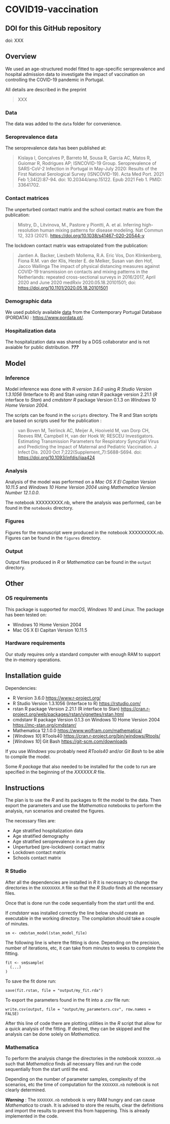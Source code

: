 # COVID19-vaccination

## DOI for this GitHub repository
doi: XXX

## Overview

We used an age-structured model fitted to age-specific seroprevalence and hospital admission data to investigate the impact of vaccination on controlling the COVID-19 pandemic in Portugal.

All details are described in the preprint

> XXX

### Data 

The data was added to the ``` data ``` folder for convenience.

### Seroprevalence data

The seroprevalence data has been published at:

> Kislaya I, Gonçalves P, Barreto M, Sousa R, Garcia AC, Matos R, Guiomar R, Rodrigues AP; ISNCOVID-19 Group. Seroprevalence of SARS-CoV-2 Infection in Portugal in May-July 2020: Results of the First National Serological Survey (ISNCOVID-19). Acta Med Port. 2021 Feb 1;34(2):87-94. doi: 10.20344/amp.15122. Epub 2021 Feb 1. PMID: 33641702.

### Contact matrices

The unperturbed contact matrix and the school contact matrix are from the publication:

>Mistry, D., Litvinova, M., Pastore y Piontti, A. et al. Inferring high-resolution human mixing patterns for disease modeling. Nat Commun 12, 323 (2021). https://doi.org/10.1038/s41467-020-20544-y

The lockdown contact matrix was extrapolated from the publication:

> Jantien A. Backer, Liesbeth Mollema, R.A. Eric Vos, Don Klinkenberg, Fiona R.M. van der Klis, Hester E. de Melker, Susan van den Hof, Jacco Wallinga The impact of physical distancing measures against COVID-19 transmission on contacts and mixing patterns in the Netherlands: repeated cross-sectional surveys in 2016/2017, April 2020 and June 2020 medRxiv 2020.05.18.20101501; doi: https://doi.org/10.1101/2020.05.18.20101501

### Demographic data

We used publicly available [data](https://www.pordata.pt/Portugal/Popula%C3%A7%C3%A3o+residente++m%C3%A9dia+anual+total+e+por+grupo+et%C3%A1rio-10) from the Contemporary Portugal Database (PORDATA) : https://www.pordata.pt/.

### Hospitalization data

The hospitalization data was shared by a DGS collaborator and is not avaiable for public distribution. ***???***

## Model

### Inference

Model inference was done with *R version 3.6.0* using *R Studio Version 1.3.1056* (Interface to *R*) and Stan using *rstan* *R* package version 2.21.1 (*R* interface to *Stan*) and *cmdstanr* *R* package Version 0.1.3 on *Windows 10 Home Version 2004*.

The scripts can be found in the ``` scripts ``` directory. The R and Stan scripts are based on scripts used for the publication :

> van Boven M, Teirlinck AC, Meijer A, Hooiveld M, van Dorp CH, Reeves RM, Campbell H, van der Hoek W; RESCEU Investigators. Estimating Transmission Parameters for Respiratory Syncytial Virus and Predicting the Impact of Maternal and Pediatric Vaccination. J Infect Dis. 2020 Oct 7;222(Supplement_7):S688-S694. doi: https://doi.org/10.1093/infdis/jiaa424 

### Analysis

Analysis of the model was performed on a *Mac OS X El Capitan Version 10.11.5* and *Windows 10 Home Version 2004* using *Mathematica Version Number 12.1.0.0*. 

The notebook XXXXXXXXX.nb, where the analysis was performed, can be found in the ```notebooks``` directory.

### Figures

Figures for the manuscript were produced in the notebook XXXXXXXXX.nb. Figures can be found in the ```figures``` directory.

### Output

Output files produced in *R* or *Mathematica* can be found in the ```output``` directory.

## Other

### OS requirements

This package is supported for *macOS*, *Windows 10* and *Linux*. The package has been tested on:

- Windows 10 Home Version 2004
- Mac OS X El Capitan Version 10.11.5

### Hardware requirements

Our study requires only a standard computer with enough RAM to support the in-memory operations.

## Installation guide

Dependencies:

- R Version 3.6.0 https://www.r-project.org/
- R Studio Version 1.3.1056 (Interface to R) https://rstudio.com/
- rstan R package Version 2.21.1 (R interface to Stan) https://cran.r-project.org/web/packages/rstan/vignettes/rstan.html
- cmdstanr R package Version 0.1.3 on Windows 10 Home Version 2004 https://mc-stan.org/cmdstanr/
- Mathematica 12.1.0.0 https://www.wolfram.com/mathematica/
- [*Windows 10*] RTools40 https://cran.r-project.org/bin/windows/Rtools/
- [*Windows 10*] Git Bash https://git-scm.com/downloads

If you use *Windows* you probably need *RTools40* and/or *Git Bash* to be able to compile the model.

Some *R package* that also needed to be installed for the code to run are specified in the beginning of the *XXXXXX.R* file.

## Instructions

The plan is to use the *R* and its packages to fit the model to the data. Then export the parameters and use the *Mathematica* notebooks to perform the analysis, run scenarios and created the figures.

The necessary files are:

- Age stratified hospitalization data
- Age stratified demography
- Age stratified seroprevalence in a given day
- Unperturbed (pre-lockdown) contact matrix
- Lockdown contact matrix
- Schools contact matrix

### R Studio

After all the dependencies are installed in *R* it is necessary to change the directories in the ```XXXXXXXX.R``` file so that the *R Studio* finds all the necessary files. 

Once that is done run the code sequentially from the start until the end.

If *cmdstanr* was installed correctly the line below should create an executable in the working directory. The compilation should take a couple of minutes.

``` sm <- cmdstan_model(stan_model_file) ```

The following line is where the fitting is done. Depending on the precision, number of iterations, etc, it can take from minutes to weeks to complete the fitting.

```
fit <- sm$sample(
  (...)
)
```

To save the fit done run:

```
save(fit.rstan, file = "output/my_fit.rda")
```

To export the parameters found in the fit into a *.csv* file run:

```
write.csv(output, file = "output/my_parameters.csv", row.names = FALSE)
```
After this line of code there are plotting utilities in the *R* script that allow for a quick analysis of the fitting. If desired, they can be skipped and the analysis can be done solely on *Mathematica*.

### Mathematica

To perform the analysis change the directories in the notebook ```XXXXXXX.nb``` such that *Mathematica* finds all necessary files and run the code sequentially from the start until the end.

Depending on the number of parameter samples, complexity of the scenarios, etc the time of computation for the ```XXXXXXX.nb``` notebook is not clearly determined.

***Warning***  : The ```XXXXXXX.nb``` notebook is very RAM hungry and can cause *Mathematica* to crash. It is advised to store the results, clear the definitions and import the results to prevent this from happening. This is already implemented in the code.
